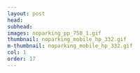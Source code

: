 ```yaml
---
layout: post
head: 
subhead: 
images: noparking_pp_750_1.gif
thumbnail: noparking_mobile_hp_332.gif
m-thumbnail: noparking_mobile_hp_332.gif
col: 1
order: 17
---
```

